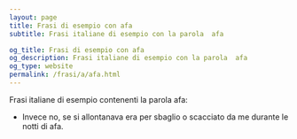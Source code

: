 ```yaml
---
layout: page
title: Frasi di esempio con afa 
subtitle: Frasi italiane di esempio con la parola  afa

og_title: Frasi di esempio con afa 
og_description: Frasi italiane di esempio con la parola  afa
og_type: website
permalink: /frasi/a/afa.html
---
```


Frasi italiane di esempio contenenti la parola afa:


- Invece no, se si allontanava era per sbaglio o scacciato da me durante le notti di afa.
